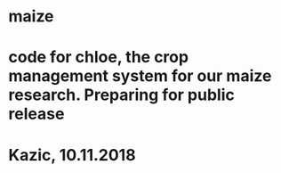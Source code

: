 # maize
#
# code for chloe, the crop management system for our maize research.  Preparing for public release
#
# Kazic, 10.11.2018

